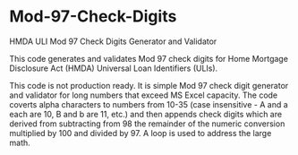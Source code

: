 # Mod-97-Check-Digits
HMDA ULI Mod 97 Check Digits Generator and Validator

This code generates and validates Mod 97 check digits for Home Mortgage Disclosure Act (HMDA) Universal Loan Identifiers (ULIs).

This code is not production ready. It is simple Mod 97 check digit generator and validator for long numbers that exceed MS Excel capacity. The code coverts alpha characters to numbers from 10-35 (case insensitive - A and a each are 10, B and b are 11, etc.) and then appends check digits which are derived from subtracting from 98 the remainder of the numeric conversion multiplied by 100 and divided by 97. A loop is used to address the large math.
